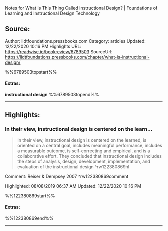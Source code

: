 Notes for What Is This Thing Called Instructional Design? | Foundations of Learning and Instructional Design Technology

## Source:
Author: lidtfoundations.pressbooks.com
Category: articles
Updated: 12/22/2020 10:16 PM
Highlights URL: https://readwise.io/bookreview/6789503
SourceUrl: https://lidtfoundations.pressbooks.com/chapter/what-is-instructional-design/

%%6789503topstart%%
#### Extras:
**instructional design**
%%6789503topend%%


 
-----
 ## Highlights:

### In their view, instructional design is centered on the learn...
>In their view, instructional design is centered on the learned, is oriented on a central goal, includes meaningful performance, includes a measurable outcome, is self-correcting and empirical, and is a collaborative effort. They concluded that instructional design includes the steps of analysis, design, development, implementation, and evaluation of the instructional design ^rw122380869hl

Comment: Reiser & Dempsey 2007 ^rw122380869comment

Highlighted: 08/08/2019 06:37 AM
Updated: 12/22/2020 10:16 PM

%%122380869start%%
#### Extras:

%%122380869end%%



------

